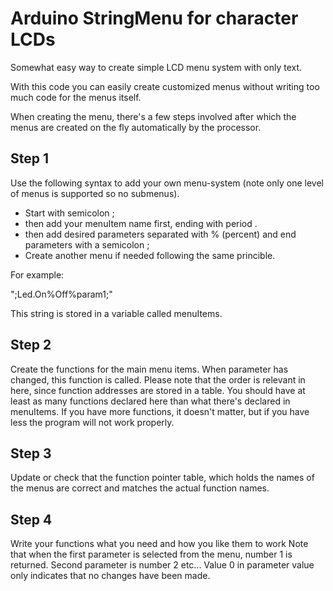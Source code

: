 # Arduino StringMenu for character LCDs
Somewhat easy way to create simple LCD menu system with only text.

With this code you can easily create customized menus without writing too much code for the menus itself. 

When creating the menu, there's a few steps involved after which the menus are created on the fly automatically by the processor.

## Step 1
Use the following syntax to add your own menu-system (note only one level of menus is supported so no submenus). 

* Start with semicolon ; 
* then add your menuItem name first, ending with period .
* then add desired parameters separated with % (percent) and end parameters with a semicolon ;
* Create another menu if needed following the same princible.

For example:

";Led.On%Off%param1;"

This string is stored in a variable called menuItems.

## Step 2
Create the functions for the main menu items. When parameter has changed, this function is called. Please note that the order is relevant in here, since function addresses are stored in a table. You should have at least as many functions declared here than what there's declared in menuItems. If you have more functions, it doesn't matter, but if you have less the program will not work properly.

## Step 3
Update or check that the function pointer table, which holds the names of the menus are correct and matches the actual function names.

## Step 4
Write your functions what you need and how you like them to work
Note that when the first parameter is selected from the menu, number 1 is returned. Second parameter is number 2 etc...
Value 0 in parameter value only indicates that no changes have been made.
